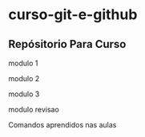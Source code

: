 # curso-git-e-github
## Repósitorio Para Curso

modulo 1

modulo 2

modulo 3

modulo revisao

Comandos aprendidos nas aulas



